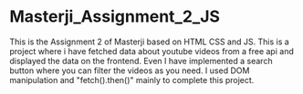 # Masterji_Assignment_2_JS
This is the Assignment 2 of Masterji based on HTML CSS and JS.
This is a project where i have fetched data about youtube videos from a free api and displayed the data on the frontend.
Even I have implemented a search button where you can filter the videos as you need.
I used DOM manipulation and "fetch().then()" mainly to complete this project.

